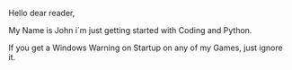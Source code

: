 Hello dear reader,

My Name is John i´m just getting started with Coding and Python.

If you get a Windows Warning on Startup on any of my Games, just ignore it. 


